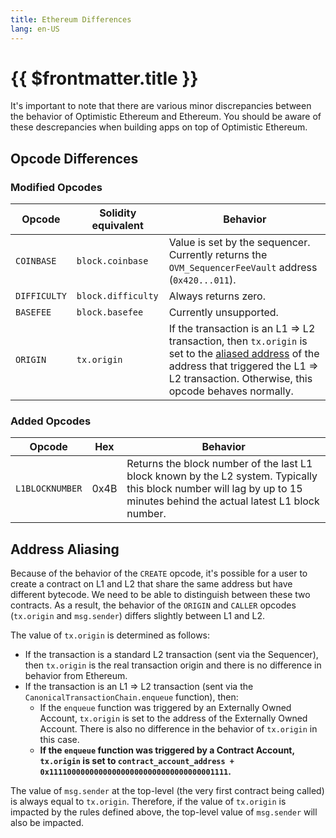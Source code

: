 ```yaml
---
title: Ethereum Differences
lang: en-US
---
```


# {{ $frontmatter.title }}

It's important to note that there are various minor discrepancies between the behavior of Optimistic Ethereum and Ethereum.
You should be aware of these descrepancies when building apps on top of Optimistic Ethereum.

## Opcode Differences

### Modified Opcodes

| Opcode  | Solidity equivalent | Behavior |
| - | - | - |
| `COINBASE`	| `block.coinbase`   | Value is set by the sequencer. Currently returns the `OVM_SequencerFeeVault` address (`0x420...011`). |
| `DIFFICULTY` | `block.difficulty` | Always returns zero. |
| `BASEFEE`    | `block.basefee`    | Currently unsupported. |
| `ORIGIN`     | `tx.origin`        | If the transaction is an L1 ⇒ L2 transaction, then `tx.origin` is set to the [aliased address](#address-aliasing) of the address that triggered the L1 ⇒ L2 transaction. Otherwise, this opcode behaves normally. |

### Added Opcodes

| Opcode  | Hex | Behavior |
| - | - | - |
| `L1BLOCKNUMBER` | 0x4B | Returns the block number of the last L1 block known by the L2 system. Typically this block number will lag by up to 15 minutes behind the actual latest L1 block number. |

## Address Aliasing

Because of the behavior of the `CREATE` opcode, it's possible for a user to create a contract on L1 and L2 that share the same address but have different bytecode.
We need to be able to distinguish between these two contracts.
As a result, the behavior of the `ORIGIN` and `CALLER` opcodes (`tx.origin` and `msg.sender`) differs slightly between L1 and L2.

The value of `tx.origin` is determined as follows:

- If the transaction is a standard L2 transaction (sent via the Sequencer), then `tx.origin` is the real transaction origin and there is no difference in behavior from Ethereum.
- If the transaction is an L1 ⇒ L2 transaction (sent via the `CanonicalTransactionChain.enqueue` function), then:
   - If the `enqueue` function was triggered by an Externally Owned Account, `tx.origin` is set to the address of the Externally Owned Account. There is also no difference in the behavior of `tx.origin` in this case.
   - **If the `enqueue` function was triggered by a Contract Account, `tx.origin` is set to `contract_account_address + 0x1111000000000000000000000000000000001111`.**

The value of `msg.sender` at the top-level (the very first contract being called) is always equal to `tx.origin`.
Therefore, if the value of `tx.origin` is impacted by the rules defined above, the top-level value of `msg.sender` will also be impacted.
